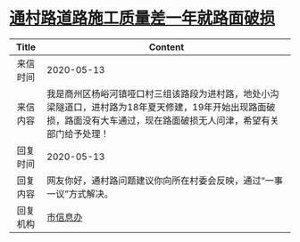 # <a href="http://www.shangluo.gov.cn/zmhd/ldxxxx.jsp?urltype=leadermail.LeaderMailContentUrl&wbtreeid=1112&leadermailid=5844">通村路道路施工质量差一年就路面破损</a>
|Title|Content|
|:---:|---|
|来信时间|2020-05-13|
|来信内容|我是商州区杨峪河镇哑口村三组该路段为进村路，地处小沟梁隧道口，进村路为18年夏天修建，19年开始出现路面破损，路面没有大车通过，现在路面破损无人问津，希望有关部门给予处理！|
|回复时间|2020-05-13|
|回复内容|网友你好，通村路问题建议你向所在村委会反映，通过“一事一议”方式解决。|
|回复机构|<a href="../../categories/agencies/市信息办.md">市信息办</a>|